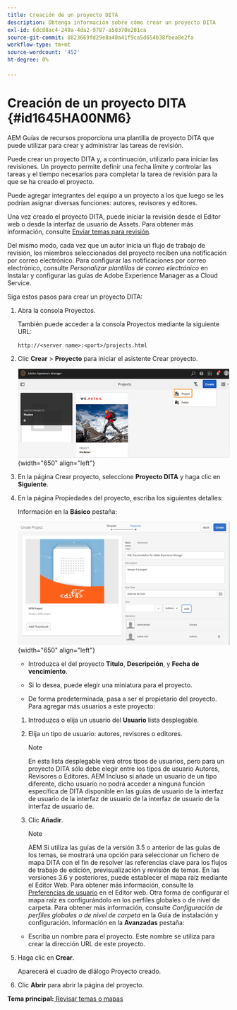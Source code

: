 ```yaml
---
title: Creación de un proyecto DITA
description: Obtenga información sobre cómo crear un proyecto DITA
exl-id: 6dc88ac4-249a-4da2-9787-a58370e281ca
source-git-commit: 8823669fd29e8a40a41f9ca5d654b38fbea8e2fa
workflow-type: tm+mt
source-wordcount: '452'
ht-degree: 0%

---
```


# Creación de un proyecto DITA {#id1645HA00NM6}

AEM Guías de recursos proporciona una plantilla de proyecto DITA que puede utilizar para crear y administrar las tareas de revisión.

Puede crear un proyecto DITA y, a continuación, utilizarlo para iniciar las revisiones. Un proyecto permite definir una fecha límite y controlar las tareas y el tiempo necesarios para completar la tarea de revisión para la que se ha creado el proyecto.

Puede agregar integrantes del equipo a un proyecto a los que luego se les podrían asignar diversas funciones: autores, revisores y editores.

Una vez creado el proyecto DITA, puede iniciar la revisión desde el Editor web o desde la interfaz de usuario de Assets. Para obtener más información, consulte [Enviar temas para revisión](review-send-topics-for-review.md#).

Del mismo modo, cada vez que un autor inicia un flujo de trabajo de revisión, los miembros seleccionados del proyecto reciben una notificación por correo electrónico. Para configurar las notificaciones por correo electrónico, consulte *Personalizar plantillas de correo electrónico* en Instalar y configurar las guías de Adobe Experience Manager as a Cloud Service.

Siga estos pasos para crear un proyecto DITA:

1. Abra la consola Proyectos.

   También puede acceder a la consola Proyectos mediante la siguiente URL:

   ```http
   http://<server name>:<port>/projects.html
   ```

1. Clic **Crear** \> **Proyecto** para iniciar el asistente Crear proyecto.

   ![](images/project-console-63.png){width="650" align="left"}

1. En la página Crear proyecto, seleccione **Proyecto DITA** y haga clic en **Siguiente**.

1. En la página Propiedades del proyecto, escriba los siguientes detalles:

   Información en la **Básico** pestaña:

   ![](images/create-project.png){width="650" align="left"}

   - Introduzca el del proyecto **Título**, **Descripción**, y **Fecha de vencimiento**.

   - Si lo desea, puede elegir una miniatura para el proyecto.

   - De forma predeterminada, pasa a ser el propietario del proyecto. Para agregar más usuarios a este proyecto:
   1. Introduzca o elija un usuario del **Usuario** lista desplegable.

   1. Elija un tipo de usuario: autores, revisores o editores.

      >[!NOTE]
      >
      >En esta lista desplegable verá otros tipos de usuarios, pero para un proyecto DITA sólo debe elegir entre los tipos de usuario Autores, Revisores o Editores. AEM Incluso si añade un usuario de un tipo diferente, dicho usuario no podrá acceder a ninguna función específica de DITA disponible en las guías de usuario de la interfaz de usuario de la interfaz de usuario de la interfaz de usuario de la interfaz de usuario de.

   1. Clic **Añadir**.

      >[!NOTE]
      >
      >AEM Si utiliza las guías de la versión 3.5 o anterior de las guías de los temas, se mostrará una opción para seleccionar un fichero de mapa DITA con el fin de resolver las referencias clave para los flujos de trabajo de edición, previsualización y revisión de temas. En las versiones 3.6 y posteriores, puede establecer el mapa raíz mediante el Editor Web. Para obtener más información, consulte la [Preferencias de usuario](web-editor-features.md#id2087G0P40SB) en el Editor web. Otra forma de configurar el mapa raíz es configurándolo en los perfiles globales o de nivel de carpeta. Para obtener más información, consulte *Configuración de perfiles globales o de nivel de carpeta* en la Guía de instalación y configuración.
   Información en la **Avanzadas** pestaña:

   - Escriba un nombre para el proyecto. Este nombre se utiliza para crear la dirección URL de este proyecto.



1. Haga clic en **Crear**.

   Aparecerá el cuadro de diálogo Proyecto creado.

1. Clic **Abrir** para abrir la página del proyecto.


**Tema principal:**[ Revisar temas o mapas](review.md)

